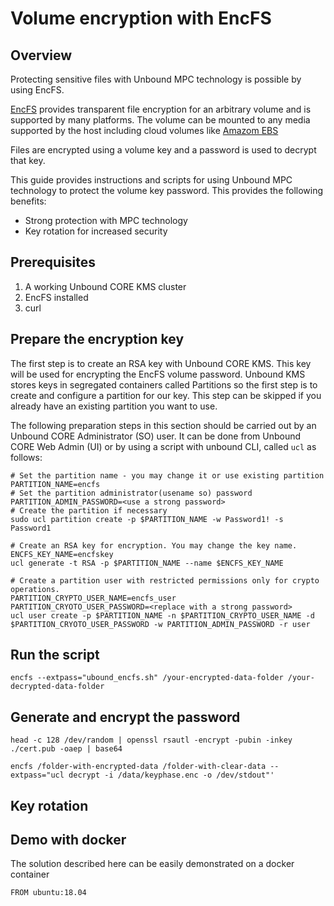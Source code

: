 # Volume encryption with EncFS

## Overview
Protecting sensitive files with Unbound MPC technology is possible by using EncFS.

[EncFS](https://en.wikipedia.org/wiki/EncFS) provides transparent file encryption for an arbitrary volume and is supported by many platforms. The volume can be mounted to any media supported by the host including cloud volumes like [Amazom EBS](https://docs.aws.amazon.com/AWSEC2/latest/UserGuide/ebs-using-volumes.html) 

Files are encrypted using a volume key and a password is used to decrypt that key.

This guide provides instructions and scripts for using Unbound MPC technology to protect the volume key password. This provides the following benefits:
* Strong protection with MPC technology
* Key rotation for increased security 

## Prerequisites
1. A working Unbound CORE KMS cluster
2. EncFS installed
3. curl 

## Prepare the encryption key
The first step is to create an RSA key with Unbound CORE KMS.
This key will be used for encrypting the EncFS volume password.
Unbound KMS stores keys in segregated containers called Partitions so the first step is to create and configure a partition for our key. This step can be skipped if you already have an existing partition you want to use.

The following preparation steps in this section should be carried out by an Unbound CORE Administrator (SO) user. It can be done from Unbound CORE Web Admin (UI) or by using a script with unbound CLI, called `ucl` as follows:

```
# Set the partition name - you may change it or use existing partition
PARTITION_NAME=encfs 
# Set the partition administrator(usename so) password
PARTITION_ADMIN_PASSWORD=<use a strong password> 
# Create the partition if necessary
sudo ucl partition create -p $PARTITION_NAME -w Password1! -s Password1

# Create an RSA key for encryption. You may change the key name.
ENCFS_KEY_NAME=encfskey
ucl generate -t RSA -p $PARTITION_NAME --name $ENCFS_KEY_NAME

# Create a partition user with restricted permissions only for crypto operations.
PARTITION_CRYPTO_USER_NAME=encfs_user
PARTITION_CRYOTO_USER_PASSWORD=<replace with a strong password>
ucl user create -p $PARTITION_NAME -n $PARTITION_CRYPTO_USER_NAME -d $PARTITION_CRYOTO_USER_PASSWORD -w PARTITION_ADMIN_PASSWORD -r user
```
## Run the script
```
encfs --extpass="ubound_encfs.sh" /your-encrypted-data-folder /your-decrypted-data-folder
```
## Generate and encrypt the password
```
head -c 128 /dev/random | openssl rsautl -encrypt -pubin -inkey ./cert.pub -oaep | base64
```


```
encfs /folder-with-encrypted-data /folder-with-clear-data --extpass="ucl decrypt -i /data/keyphase.enc -o /dev/stdout"'
```

## Key rotation

## Demo with docker
The solution described here can be easily demonstrated on a docker container

```
FROM ubuntu:18.04

```

